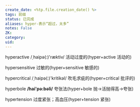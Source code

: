 ```yaml
---
create_date: <%tp.file.creation_date() %>
tags: 前缀
status: 已完成 
aliases: hyper-表示“超过，太多”
notes: False
ZK: 
category: 
uid: 
---
```


hyperactive /͵haipə(:)'ræktiv/ 活动过度的(hyper+active 活动的)

hypersensitive 过敏的(hyper+sensitive 敏感的)

hypercritical /͵haipə(:)'kritikəl/ 吹毛求疵的(hyper+critical 批评的)

hyperbole **/hai'pə:bəli/** 夸张法(hyper+bole 抛→活抛得高→夸张)

hypertension 过度紧张；高血压(hyper+tension 紧张)